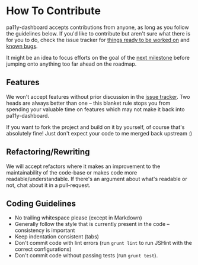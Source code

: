 
How To Contribute
=================

pa11y-dashboard accepts contributions from anyone, as long as you follow the guidelines below. If you'd like to contribute but aren't sure what there is for you to do, check the issue tracker for [things ready to be worked on][ready] and [known bugs][bugs].

It might be an idea to focus efforts on the goal of the [next milestone][milestones] before jumping onto anything too far ahead on the roadmap.


Features
--------

We won't accept features without prior discussion in the [issue tracker][issues]. Two heads are always better than one – this blanket rule stops you from spending your valuable time on features which may not make it back into pa11y-dashboard.

If you want to fork the project and build on it by yourself, of course that's absolutely fine! Just don't expect your code to me merged back upstream :)


Refactoring/Rewriting
---------------------

We will accept refactors where it makes an improvement to the maintainability of the code-base or makes code more readable/understandable. If there's an argument about what's readable or not, chat about it in a pull-request.


Coding Guidelines
-----------------

* No trailing whitespace please (except in Markdown)
* Generally follow the style that is currently present in the code – consistency is important
* Keep indentation consistent (tabs)
* Don't commit code with lint errors (run `grunt lint` to run JSHint with the correct configurations)
* Don't commit code without passing tests (run `grunt test`).



[bugs]: https://github.com/nature/pa11y-dashboard/issues?labels=bug&state=open
[ready]: https://github.com/nature/pa11y-dashboard/issues?labels=ready&state=open
[issues]: https://github.com/nature/pa11y-dashboard/issues
[milestones]: https://github.com/nature/pa11y-dashboard/issues/milestones